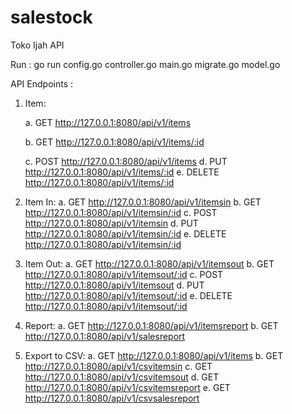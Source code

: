 # salestock
Toko Ijah API

Run : go run config.go controller.go main.go migrate.go model.go

API Endpoints : 
1. Item: 

    a. GET http://127.0.0.1:8080/api/v1/items
    
    b. GET http://127.0.0.1:8080/api/v1/items/:id
    
    c. POST http://127.0.0.1:8080/api/v1/items
    d. PUT http://127.0.0.1:8080/api/v1/items/:id
    e. DELETE http://127.0.0.1:8080/api/v1/items/:id
2. Item In: 
    a. GET http://127.0.0.1:8080/api/v1/itemsin
    b. GET http://127.0.0.1:8080/api/v1/itemsin/:id
    c. POST http://127.0.0.1:8080/api/v1/itemsin
    d. PUT http://127.0.0.1:8080/api/v1/itemsin/:id
    e. DELETE http://127.0.0.1:8080/api/v1/itemsin/:id
3. Item Out: 
    a. GET http://127.0.0.1:8080/api/v1/itemsout
    b. GET http://127.0.0.1:8080/api/v1/itemsout/:id
    c. POST http://127.0.0.1:8080/api/v1/itemsout
    d. PUT http://127.0.0.1:8080/api/v1/itemsout/:id
    e. DELETE http://127.0.0.1:8080/api/v1/itemsout/:id
4. Report:
    a. GET http://127.0.0.1:8080/api/v1/itemsreport
    b. GET http://127.0.0.1:8080/api/v1/salesreport
5. Export to CSV:
    a. GET http://127.0.0.1:8080/api/v1/items
    b. GET http://127.0.0.1:8080/api/v1/csvitemsin
    c. GET http://127.0.0.1:8080/api/v1/csvitemsout
    d. GET http://127.0.0.1:8080/api/v1/csvitemsreport
    e. GET http://127.0.0.1:8080/api/v1/csvsalesreport

